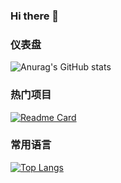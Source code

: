 ### Hi there 👋

### 仪表盘

![Anurag's GitHub stats](https://github-readme-stats.vercel.app/api?username=Waistu&show_icons=true&theme=blue-green)

### 热门项目

[![Readme Card](https://github-readme-stats.vercel.app/api/pin/?username=Waistu&repo=show_owner)](https://github.com/anuraghazra/github-readme-stats)

### 常用语言

[![Top Langs](https://github-readme-stats.vercel.app/api/top-langs/?username=Waistu)](https://github.com/anuraghazra/github-readme-stats)

<!--
**Waistu/Waistu** is a ✨ _special_ ✨ repository because its `README.md` (this file) appears on your GitHub profile.

Here are some ideas to get you started:

- 🔭 I’m currently working on ...
- 🌱 I’m currently learning ...
- 👯 I’m looking to collaborate on ...
- 🤔 I’m looking for help with ...
- 💬 Ask me about ...
- 📫 How to reach me: ...
- 😄 Pronouns: ...
- ⚡ Fun fact: ...
-->
